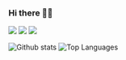 ### Hi there 👋🏻

<!--
**Cgancg/Cgancg** is a ✨ _special_ ✨ repository because its `README.md` (this file) appears on your GitHub profile.

Here are some ideas to get you started:

- 🔭 I’m currently working on ...
- 🌱 I’m currently learning ...
- 👯 I’m looking to collaborate on ...
- 🤔 I’m looking for help with ...
- 💬 Ask me about ...
- 📫 How to reach me: ...
- 😄 Pronouns: ...
- ⚡ Fun fact: ...
-->
<img src="https://img.shields.io/badge/-HTML-e34f26?logo=html5&logoColor=fff"> <img src="https://img.shields.io/badge/-CSS-1572B6?logo=CSS3&logoColor=fff"> <img src="https://img.shields.io/badge/-JavaScript-F7DF1E?logo=JavaScript&logoColor=fff">

![Github stats](https://github-readme-stats.vercel.app/api/top-langs/?username=CGANCG&show_icons=true&theme=radical)
![Top Languages](https://github-readme-stats.vercel.app/api/top-langs/?username=CGANCG&show_icons=true&theme=radical)

